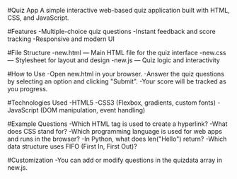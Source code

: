 #Quiz App
A simple interactive web-based quiz application built with HTML, CSS, and JavaScript.

#Features
-Multiple-choice quiz questions
-Instant feedback and score tracking
-Responsive and modern UI

#File Structure
-new.html — Main HTML file for the quiz interface
-new.css — Stylesheet for layout and design
-new.js — Quiz logic and interactivity

#How to Use
-Open new.html in your browser.
-Answer the quiz questions by selecting an option and clicking "Submit".
-Your score will be tracked as you progress.

#Technologies Used
-HTML5
-CSS3 (Flexbox, gradients, custom fonts)
-JavaScript (DOM manipulation, event handling)

#Example Questions
-Which HTML tag is used to create a hyperlink?
-What does CSS stand for?
-Which programming language is used for web apps and runs in the browser?
-In Python, what does len("Hello") return?
-Which data structure uses FIFO (First In, First Out)?

#Customization
-You can add or modify questions in the quizdata array in new.js.


